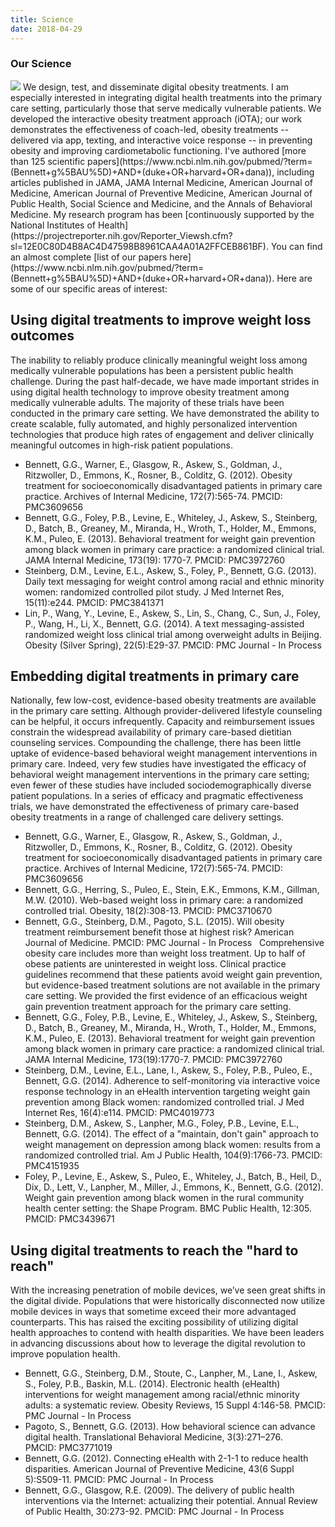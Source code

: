 ```yaml
---
title: Science
date: 2018-04-29
---
```

### Our Science
<img src="/images/markus-spiske-207946-unsplash.jpg?raw=true" alt=" " style="max-width:100%;">
We design, test, and disseminate digital obesity treatments. I am especially interested in integrating digital health treatments into the primary care setting, particularly those that serve medically vulnerable patients. We developed the interactive obesity treatment approach (iOTA); our work demonstrates the effectiveness of coach-led,  obesity treatments -- delivered via app, texting, and interactive voice response -- in preventing obesity and improving cardiometabolic functioning. I've authored [more than 125 scientific papers](https://www.ncbi.nlm.nih.gov/pubmed/?term=(Bennett+g%5BAU%5D)+AND+(duke+OR+harvard+OR+dana)), including articles published in JAMA, JAMA Internal Medicine, American Journal of Medicine, American Journal of Preventive Medicine, American Journal of Public Health, Social Science and Medicine, and the Annals of Behavioral Medicine. My research program has been [continuously supported by the National Institutes of Health](https://projectreporter.nih.gov/Reporter_Viewsh.cfm?sl=12E0C80D4B8AC4D47598B8961CAA4A01A2FFCEB861BF). You can find an almost complete [list of our papers here](https://www.ncbi.nlm.nih.gov/pubmed/?term=(Bennett+g%5BAU%5D)+AND+(duke+OR+harvard+OR+dana)). Here are some of our specific areas of interest:

## Using digital treatments to improve weight loss outcomes

The inability to reliably produce clinically meaningful weight loss among medically vulnerable populations has been a persistent public health challenge. During the past half-decade, we have made important strides in using digital health technology to improve obesity treatment among medically vulnerable adults. The majority of these trials have been conducted in the primary care setting. We have demonstrated the ability to create scalable, fully automated, and highly personalized intervention technologies that produce high rates of engagement and deliver clinically meaningful outcomes in high-risk patient populations. 

* Bennett, G.G., Warner, E., Glasgow, R., Askew, S., Goldman, J., Ritzwoller, D., Emmons, K., Rosner, B., Colditz, G. (2012). Obesity treatment for socioeconomically disadvantaged patients in primary care practice. Archives of Internal Medicine, 172(7):565-74. PMCID: PMC3609656
* Bennett, G.G., Foley, P.B., Levine, E., Whiteley, J., Askew, S., Steinberg, D., Batch, B., Greaney, M., Miranda, H., Wroth, T., Holder, M., Emmons, K.M., Puleo, E. (2013). Behavioral treatment for weight gain prevention among black women in primary care practice: a randomized clinical trial. JAMA Internal Medicine, 173(19): 1770-7. PMCID: PMC3972760
* Steinberg, D.M., Levine, E.L., Askew, S., Foley, P., Bennett, G.G. (2013). Daily text messaging for weight control among racial and ethnic minority women: randomized controlled pilot study. J Med Internet Res, 15(11):e244. PMCID: PMC3841371
* Lin, P., Wang, Y., Levine, E., Askew, S., Lin, S., Chang, C., Sun, J., Foley, P., Wang, H., Li, X., Bennett, G.G. (2014). A text messaging-assisted randomized weight loss clinical trial among overweight adults in Beijing. Obesity (Silver Spring), 22(5):E29-37. PMCID: PMC Journal - In Process


## Embedding digital treatments in primary care

Nationally, few low-cost, evidence-based obesity treatments are available in the primary care setting. Although provider-delivered lifestyle counseling can be helpful, it occurs infrequently. Capacity and reimbursement issues constrain the widespread availability of primary care-based dietitian counseling services. Compounding the challenge, there has been little uptake of evidence-based behavioral weight management interventions in primary care. Indeed, very few studies have investigated the efficacy of behavioral weight management interventions in the primary care setting; even fewer of these studies have included sociodemographically diverse patient populations. In a series of efficacy and pragmatic effectiveness trials, we have demonstrated the effectiveness of primary care-based obesity treatments in a range of challenged care delivery settings. 
* Bennett, G.G., Warner, E., Glasgow, R., Askew, S., Goldman, J., Ritzwoller, D., Emmons, K., Rosner, B., Colditz, G. (2012). Obesity treatment for socioeconomically disadvantaged patients in primary care practice. Archives of Internal Medicine, 172(7):565-74. PMCID: PMC3609656
* Bennett, G.G., Herring, S., Puleo, E., Stein, E.K., Emmons, K.M., Gillman, M.W. (2010). Web-based weight loss in primary care: a randomized controlled trial. Obesity, 18(2):308-13. PMCID: PMC3710670
* Bennett, G.G., Steinberg, D.M., Pagoto, S.L. (2015). Will obesity treatment reimbursement benefit those at highest risk? American Journal of Medicine. PMCID: PMC Journal - In Process  
Comprehensive obesity care includes more than weight loss treatment. Up to half of obese patients are uninterested in weight loss. Clinical practice guidelines recommend that these patients avoid weight gain prevention, but evidence-based treatment solutions are not available in the primary care setting. We provided the first evidence of an efficacious weight gain prevention treatment approach for the primary care setting.   
* Bennett, G.G., Foley, P.B., Levine, E., Whiteley, J., Askew, S., Steinberg, D., Batch, B., Greaney, M., Miranda, H., Wroth, T., Holder, M., Emmons, K.M., Puleo, E. (2013). Behavioral treatment for weight gain prevention among black women in primary care practice: a randomized clinical trial. JAMA Internal Medicine, 173(19):1770-7. PMCID: PMC3972760
* Steinberg, D.M., Levine, E.L., Lane, I., Askew, S., Foley, P.B., Puleo, E., Bennett, G.G. (2014). Adherence to self-monitoring via interactive voice response technology in an eHealth intervention targeting weight gain prevention among Black women: randomized controlled trial. J Med Internet Res, 16(4):e114. PMCID: PMC4019773
* Steinberg, D.M., Askew, S., Lanpher, M.G., Foley, P.B., Levine, E.L., Bennett, G.G. (2014). The effect of a "maintain, don't gain" approach to weight management on depression among black women: results from a randomized controlled trial. Am J Public Health, 104(9):1766-73. PMCID: PMC4151935
* Foley, P., Levine, E., Askew, S., Puleo, E., Whiteley, J., Batch, B., Heil, D., Dix, D., Lett, V., Lanpher, M., Miller, J., Emmons, K., Bennett, G.G. (2012). Weight gain prevention among black women in the rural community health center setting: the Shape Program. BMC Public Health, 12:305. PMCID: PMC3439671


## Using digital treatments to reach the "hard to reach"

With the increasing penetration of mobile devices, we’ve seen great shifts in the digital divide. Populations that were historically disconnected now utilize mobile devices in ways that sometime exceed their more advantaged counterparts. This has raised the exciting possibility of utilizing digital health approaches to contend with health disparities. We have been leaders in advancing discussions about how to leverage the digital revolution to improve population health.
* Bennett, G.G., Steinberg, D.M., Stoute, C., Lanpher, M., Lane, I., Askew, S., Foley, P.B., Baskin, M.L. (2014). Electronic health (eHealth) interventions for weight management among racial/ethnic minority adults: a systematic review. Obesity Reviews, 15 Suppl 4:146-58. PMCID: PMC Journal - In Process
* Pagoto, S., Bennett, G.G. (2013). How behavioral science can advance digital health. Translational Behavioral Medicine, 3(3):271–276. PMCID: PMC3771019
* Bennett, G.G. (2012). Connecting eHealth with 2-1-1 to reduce health disparities. American Journal of Preventive Medicine, 43(6 Suppl 5):S509-11. PMCID: PMC Journal - In Process
* Bennett, G.G., Glasgow, R.E. (2009). The delivery of public health interventions via the Internet: actualizing their potential. Annual Review of Public Health, 30:273-92. PMCID: PMC Journal - In Process
